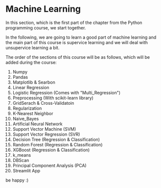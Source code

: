 # Machine Learning

In this section, which is the first part of the chapter from the Python programming course, we start together.

In the following, we are going to learn a good part of machine learning and the main part of this course is supervice learning and we will deal with unsupervice learning a bit.

The order of the sections of this course will be as follows, which will be added during the course:

1) Numpy
2) Pandas
3) Matplotlib & Searbon
4) Linear Regression
5) Logistic Regression (Comes with "Multi_Regression")
6) Preprocessing (With scikit-learn library)
7) GridSerach & Cross-Validatoin
8) Regularization
9) K-Nearest Neighbor
10) Naive_Bayes
11) Artificial Neural Network
12) Support Vector Machine (SVM)
13) Support Vector Regression (SVR)
14) Decision Tree (Regression & Classification)
15) Random Forest (Regression & Classification)
16) XGBoost (Regression & Classification)
17) k_means
18) DBScan
19) Principal Component Analysis (PCA)
20) Streamlit App

be happy :)
